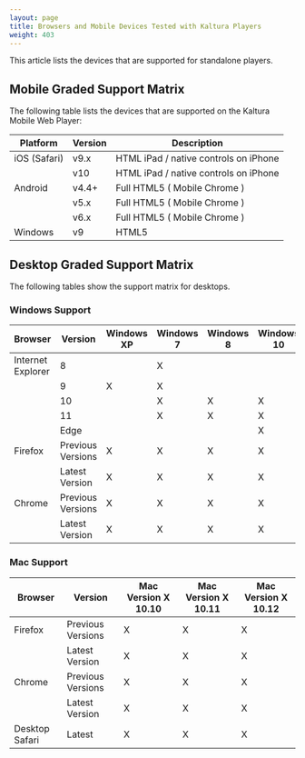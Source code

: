 ```yaml
---
layout: page
title: Browsers and Mobile Devices Tested with Kaltura Players
weight: 403
---
```




This article lists the devices that are supported for standalone players.

## Mobile Graded Support Matrix  

The following table lists the devices that are supported on the Kaltura Mobile Web Player:  

| Platform     | Version                      | Description                           |
|--------------|------------------------------|---------------------------------------|
| iOS (Safari) | v9.x                         | HTML iPad / native controls on iPhone |
|              | v10                          | HTML iPad / native controls on iPhone |
| Android      | v4.4+                        | Full HTML5 ( Mobile Chrome )          |
|          | v5.x |   Full HTML5 ( Mobile Chrome )                                    |
|         | v6.x  |   Full HTML5 ( Mobile Chrome )                                    |
| Windows      | v9                           | HTML5                                 |

## Desktop Graded Support Matrix  

The following tables show the support matrix for desktops.


### Windows Support  

| Browser           | Version           | Windows XP      | Windows 7 | Windows 8 | Windows 10 |
|-------------------|-------------------|-----------------|-----------|-----------|------------|
| Internet Explorer | 8                 |       | X  |          |           |
|                   | 9                 | X               |  X         |          |           |
|                   | 10                |                |  X         |  X         |  X          |
|                   | 11                |                | X         |  X         |  X          |
|                   | Edge              |                |          |          |  X          |
| Firefox           | Previous Versions |  X               |  X         |  X         |  X          |
|                   | Latest Version    |  X               |  X         |  X         | X          |
| Chrome            | Previous Versions |  X               |  X         |  X         |  X          |
|                   | Latest Version    |  X               |  X         |  X         | X          |


### Mac Support  

|    Browser          |    Version         |    Mac Version X 10.10  |     Mac Version X 10.11   | Mac Version X 10.12        |
|----------------------|-------------------------|-------------------|---------------|---------------|
|    Firefox           |    Previous Versions    |     X               |    X           |    X         |
|                      |    Latest Version       |     X               |     X           |     X          |
|    Chrome            |    Previous Versions    |    X               |     X           |    X          |
|                      |    Latest Version       |    X               |     X          |     X          |
|    Desktop Safari    |    Latest               |     X               |     X           |   X          |
